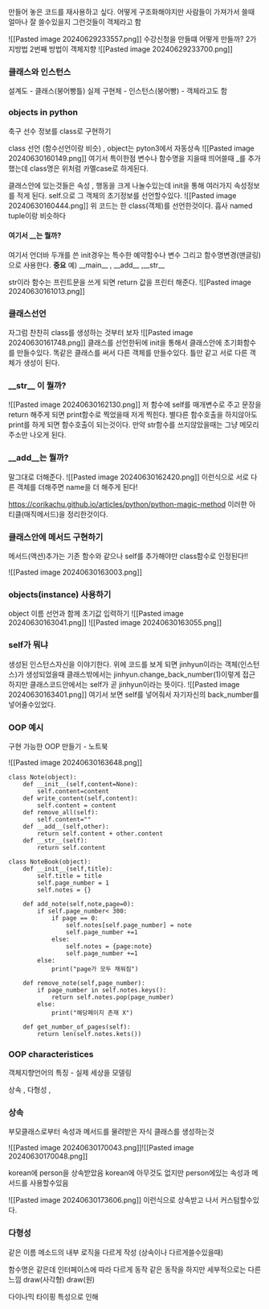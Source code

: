 
만들어 놓은 코드를 재사용하고 싶다.
어떻게 구조화해야지만 사람들이 가져가서 쓸때 얼마나 잘 쓸수있을지
그런것들이 객체라고 함

![[Pasted image 20240629233557.png]]
수강신청을 만들떄 어떻게 만들까? 2가지방법
2번째 방법이 객체지향
![[Pasted image 20240629233700.png]]


### 클래스와 인스턴스
설계도 - 클래스(붕어빵틀) 
실제 구현체 - 인스턴스(붕어빵) - 객체라고도 함

### objects in python

축구 선수 정보를 class로 구현하기

class 선언 (함수선언이랑 비슷) , object는 pyton3에서 자동상속 
![[Pasted image 20240630160149.png]]
여기서 특이한점 변수나 함수명을 지을때 띄어쓸때 \_를 추가했는데
class명은 위처럼 카멜case로 하게된다.

클래스안에 있는것들은 속성 , 행동을 크게 나눌수있는데 
init을 통해 여러가지 속성정보를 적게 된다.
self.으로 그 객체의 초기정보를 선언할수있다.
![[Pasted image 20240630160444.png]]
위 코드는 한 class(객체)를 선언한것이다. 
흡사 named tuple이랑 비슷하다
#### 여기서 \_\_는 뭘까?
여기서 언더바 두개를 쓴 init경우는 특수한 예약함수나 변수 그리고 함수명변경(맨글링)으로 사용한다.  **중요**
예) \_\_main\_\_ , \_\_add\_\_ ,\_\_str\_\_

str이라 함수는 프린트문을 쓰게 되면 return 값을 프린터 해준다.
![[Pasted image 20240630161013.png]]



### 클래스선언
자그럼 찬찬히 class를 생성하는 것부터 보자
![[Pasted image 20240630161748.png]]
클래스를 선언한뒤에 init을 통해서 클래스안에 초기화함수를 만들수있다.
똑같은 클래스를 써서 다른 객체를 만들수있다.
틀만 같고 서로 다른 객체가 생성이 된다.

### \_\_str\_\_ 이 뭘까?
![[Pasted image 20240630162130.png]]
저 함수에 self를 매개변수로 주고 문장을 return 해주게 되면 
print함수로 찍었을때 저게 찍힌다.
별다른 함수호출을 하지않아도 print를 하게 되면 함수호출이 되는것이다.
만약 str함수를 쓰지않았을때는 그냥 메모리주소만 나오게 된다.

### \_\_add\_\_는 뭘까?
말그대로 더해준다.
![[Pasted image 20240630162420.png]]
이런식으로 서로 다른 객체를 더해주면 name을 더 해주게 된다!

https://corikachu.github.io/articles/python/python-magic-method
이러한 아티클(매직메서드)을 정리한것이다.


### 클래스안에 메서드 구현하기
메서드(액션)추가는 기존 함수와 같으나 self를 추가해야만 class함수로 인정된다!!

![[Pasted image 20240630163003.png]]

### objects(instance) 사용하기
object 이름 선언과 함께 초기값 입력하기
![[Pasted image 20240630163041.png]]
![[Pasted image 20240630163055.png]]


### self가 뭐냐
생성된 인스턴스자신을 이야기한다.
위에 코드를 보게 되면 jinhyun이라는 객체(인스턴스)가 생성되었을때
클래스밖에서는 jinhyun.change_back_number(1)이렇게 접근하지만
클래스코드안에서는 self가 곧 jinhyun이라는 뜻이다. 
![[Pasted image 20240630163401.png]]
여기서 보면 self를 넣어줘서 자기자신의 back_number를 넣어줄수있었다. 



### OOP 예시

구현 가능한 OOP 만들기 - 노트북

![[Pasted image 20240630163648.png]]

```
class Note(object):
    def __init__(self,content=None):
        self.content=content
    def write_content(self,content):
        self.content = content
    def remove_all(self):
        self.content=""
    def __add__(self,other):
        return self.content + other.content
    def __str__(self):
        return self.content
        
class NoteBook(object):
    def __init__(self,title):
        self.title = title
        self.page_number = 1
        self.notes = {}

    def add_note(self,note,page=0):
        if self.page_number< 300:
            if page == 0:
                self.notes[self.page_number] = note
                self.page_number +=1
            else:
                self.notes = {page:note}
                self.page_number +=1
        else:
            print("page가 모두 채워짐")
            
    def remove_note(self,page_number):
        if page_number in self.notes.keys():
            return self.notes.pop(page_number)
        else:
            print("해당페이지 존재 X")
    
    def get_number_of_pages(self):
        return len(self.notes.kets())    
```
### OOP characteristices

객체지향언어의 특징 - 실제 세상을 모델링

상속 , 다형성 , 


### 상속
부모클래스로부터 속성과 메서드를 물려받은 자식 클래스를 생성하는것

![[Pasted image 20240630170043.png]]![[Pasted image 20240630170048.png]]

korean에 person을 상속받았음
korean에 아무것도 없지만 person에있는 속성과 메서드를 사용할수있음

![[Pasted image 20240630173606.png]]
이런식으로 상속받고 나서 커스텀할수있다.

### 다형성

같은 이름 메소드의 내부 로직을 다르게 작성 (상속이나 다르게쓸수있을때)

함수명은 같은데 인터페이스에 따라 다르게 동작
같은 동작을 하지만 세부적으로는 다른 느낌
draw(사각형) 
draw(원)

다이나믹 타이핑 특성으로 인해 

